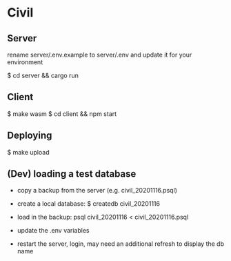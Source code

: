 # Civil

## Server

rename server/.env.example to server/.env and update it for your environment

$ cd server && cargo run

## Client

$ make wasm
$ cd client && npm start

## Deploying

$ make upload


## (Dev) loading a test database

- copy a backup from the server (e.g. civil_20201116.psql)
- create a local database: $ createdb civil_20201116
- load in the backup: psql civil_20201116 < civil_20201116.psql
- update the .env variables

- restart the server, login, may need an additional refresh to display the db name

